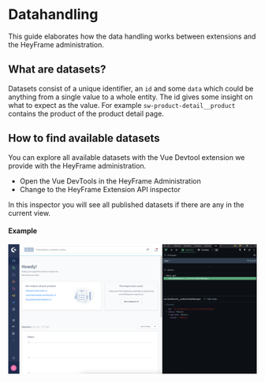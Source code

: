 # Datahandling

This guide elaborates how the data handling works between extensions and the HeyFrame administration.

## What are datasets?
Datasets consist of a unique identifier, an `id` and some `data` which could be anything from a single value to a whole entity.
The id gives some insight on what to expect as the value. For example `sw-product-detail__product` contains the product of the product detail page.

## How to find available datasets
You can explore all available datasets with the Vue Devtool extension we provide with the HeyFrame administration.

- Open the Vue DevTools in the HeyFrame Administration
- Change to the HeyFrame Extension API inspector

In this inspector you will see all published datasets if there are any in the current view.


#### Example
![Action button example](./assets/devtool-example.png)
